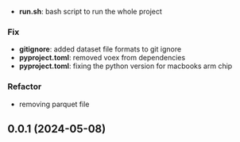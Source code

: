 - **run.sh**: bash script to run the whole project

### Fix

- **gitignore**: added dataset file formats to git ignore
- **pyproject.toml**: removed voex from dependencies
- **pyproject.toml**: fixing the python version for macbooks arm chip

### Refactor

- removing parquet file

## 0.0.1 (2024-05-08)
